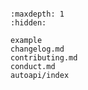 ```{include} ../README.md
```

```{toctree}
:maxdepth: 1
:hidden:

example
changelog.md
contributing.md
conduct.md
autoapi/index
```
